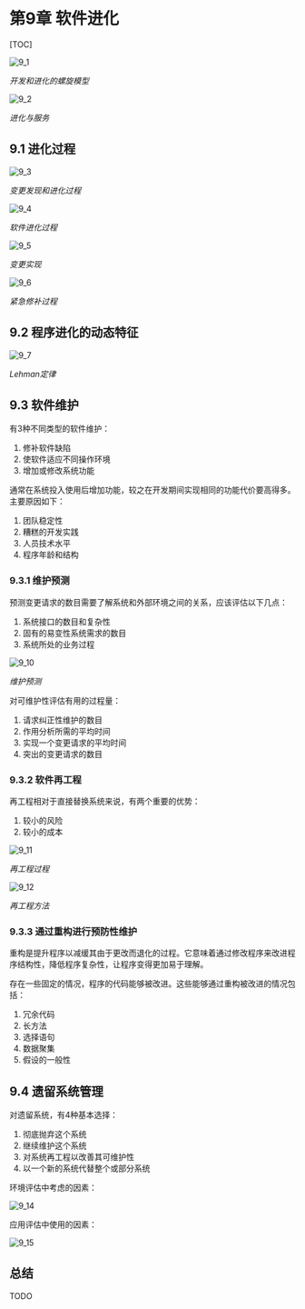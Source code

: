 # 第9章 软件进化

[TOC]



![9_1](res/9_1.png)

*开发和进化的螺旋模型*

![9_2](res/9_2.png)

*进化与服务*

## 9.1 进化过程

![9_3](res/9_3.png)

*变更发现和进化过程*

![9_4](res/9_4.png)

*软件进化过程*

![9_5](res/9_5.png)

*变更实现*

![9_6](res/9_6.png)

*紧急修补过程*



## 9.2 程序进化的动态特征

![9_7](res/9_7.png)

*Lehman定律*



## 9.3 软件维护

有3种不同类型的软件维护：

1. 修补软件缺陷
2. 使软件适应不同操作环境
3. 增加或修改系统功能

通常在系统投入使用后增加功能，较之在开发期间实现相同的功能代价要高得多。主要原因如下：

1. 团队稳定性
2. 糟糕的开发实践
3. 人员技术水平
4. 程序年龄和结构

### 9.3.1 维护预测

预测变更请求的数目需要了解系统和外部环境之间的关系，应该评估以下几点：

1. 系统接口的数目和复杂性
2. 固有的易变性系统需求的数目
3. 系统所处的业务过程

![9_10](res/9_10.png)

*维护预测*

对可维护性评估有用的过程量：

1. 请求纠正性维护的数目
2. 作用分析所需的平均时间
3. 实现一个变更请求的平均时间
4. 突出的变更请求的数目

### 9.3.2 软件再工程

再工程相对于直接替换系统来说，有两个重要的优势：

1. 较小的风险
2. 较小的成本

![9_11](res/9_11.png)

*再工程过程*

![9_12](res/9_12.png)

*再工程方法*

### 9.3.3 通过重构进行预防性维护

重构是提升程序以减缓其由于更改而退化的过程。它意味着通过修改程序来改进程序结构性，降低程序复杂性，让程序变得更加易于理解。

存在一些固定的情况，程序的代码能够被改进。这些能够通过重构被改进的情况包括：

1. 冗余代码
2. 长方法
3. 选择语句
4. 数据聚集
5. 假设的一般性



## 9.4 遗留系统管理

对遗留系统，有4种基本选择：

1. 彻底抛弃这个系统
2. 继续维护这个系统
3. 对系统再工程以改善其可维护性
4. 以一个新的系统代替整个或部分系统

环境评估中考虑的因素：

![9_14](res/9_14.png)

应用评估中使用的因素：

![9_15](res/9_15.png)



## 总结

TODO